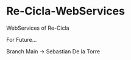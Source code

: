 # Re-Cicla-WebServices
WebServices of Re-Cicla

For Future...

Branch Main -> Sebastian De la Torre
